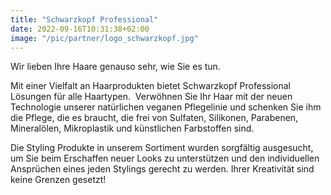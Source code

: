 ```yaml
---
title: "Schwarzkopf Professional"
date: 2022-09-16T10:31:38+02:00
image: "/pic/partner/logo_schwarzkopf.jpg"
---
```


Wir lieben Ihre Haare genauso sehr, wie Sie es tun. 

Mit einer Vielfalt an Haarprodukten bietet Schwarzkopf Professional Lösungen für alle Haartypen. 
Verwöhnen Sie Ihr Haar mit der neuen Technologie unserer natürlichen veganen Pflegelinie und schenken Sie ihm die Pflege, die es braucht, die frei von Sulfaten, Silikonen, Parabenen, Mineralölen, Mikroplastik und künstlichen Farbstoffen sind.

Die Styling Produkte in unserem Sortiment wurden sorgfältig ausgesucht, um Sie beim Erschaffen neuer Looks zu unterstützen und den individuellen Ansprüchen eines jeden Stylings gerecht zu werden. Ihrer Kreativität sind keine Grenzen gesetzt! 